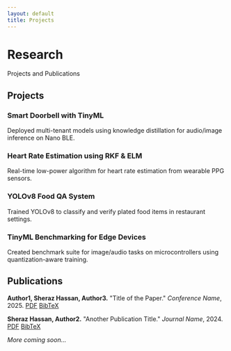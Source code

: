 ```yaml
---
layout: default
title: Projects
---
```


# Research
Projects and Publications

## Projects

### Smart Doorbell with TinyML
Deployed multi-tenant models using knowledge distillation for audio/image inference on Nano BLE.

### Heart Rate Estimation using RKF & ELM
Real-time low-power algorithm for heart rate estimation from wearable PPG sensors.

### YOLOv8 Food QA System
Trained YOLOv8 to classify and verify plated food items in restaurant settings.

### TinyML Benchmarking for Edge Devices
Created benchmark suite for image/audio tasks on microcontrollers using quantization-aware training.

## Publications

**Author1, Sheraz Hassan, Author3.** "Title of the Paper." *Conference Name*, 2025. [PDF](#) [BibTeX](#)

**Sheraz Hassan, Author2.** "Another Publication Title." *Journal Name*, 2024. [PDF](#) [BibTeX](#)

*More coming soon...*

